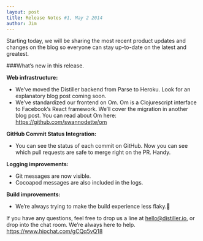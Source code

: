 ```yaml
---
layout: post
title: Release Notes #1, May 2 2014
author: Jim
---
```


Starting today, we will be sharing the most recent product updates and changes on the blog so everyone can stay up-to-date on the latest and greatest. 

###What’s new in this release.

**Web infrastructure:**
- We’ve moved the Distiller backend from Parse to Heroku. Look for an explanatory blog post coming soon. 
- We’ve standardized our frontend on Om. Om is a Clojurescript interface to Facebook’s React framework. We’ll cover the migration in another blog post. You can read about Om here: https://github.com/swannodette/om

**GitHub Commit Status Integration:**
- You can see the status of each commit on GitHub. Now you can see which pull requests are safe to merge right on the PR. Handy.

**Logging improvements:**
- Git messages are now visible.
- Cocoapod messages are also included in the logs.

**Build improvements:**
- We’re always trying to make the build experience less flaky. 

If you have any questions, feel free to drop us a line at hello@distiller.io, or drop into the chat room. We’re always here to help.  https://www.hipchat.com/gCQq5vQ18